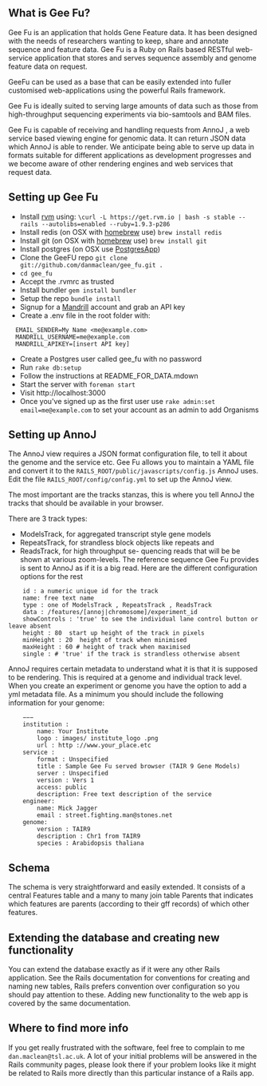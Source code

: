 ## What is Gee Fu?
Gee Fu is an application that holds Gene Feature data. It has been designed with the needs of researchers wanting to keep, share and annotate sequence and feature data.
Gee Fu is a Ruby on Rails based RESTful web-service application that stores and serves sequence assembly and genome feature data on request. 


GeeFu can be used as a base that can be easily extended into fuller customised web-applications using the powerful Rails framework.

Gee Fu is ideally suited to serving large amounts of data such as those from high-throughput sequencing experiments via bio-samtools and BAM files. 

Gee Fu is capable of receiving and handling requests from AnnoJ , a web service based viewing engine for genomic data. It can return JSON data which AnnoJ is able to render. We anticipate being able to serve up data in formats suitable for different applications as development progresses and we become aware of other rendering engines and web services that request data. 


## Setting up Gee Fu

* Install [rvm](https://rvm.io/) using:
  `\curl -L https://get.rvm.io | bash -s stable --rails --autolibs=enabled --ruby=1.9.3-p286`
* Install redis (on OSX with [homebrew](http://mxcl.github.io/homebrew/) use)
  `brew install redis`
* Install git (on OSX with [homebrew](http://mxcl.github.io/homebrew/) use)
  `brew install git`
* Install postgres (on OSX use [PostgresApp](http://postgresapp.com/))
* Clone the GeeFU repo
  `git clone git://github.com/danmaclean/gee_fu.git .`
* `cd gee_fu`
* Accept the .rvmrc as trusted
* Install bundler
  `gem install bundler`
* Setup the repo
  `bundle install`
* Signup for a [Mandrill](http://mandrill.com/) account and grab an API key
* Create a .env file in the root folder with:
```
  EMAIL_SENDER=My Name <me@example.com>
  MANDRILL_USERNAME=me@example.com
  MANDRILL_APIKEY=[insert API key]
```
* Create a Postgres user called gee_fu with no password
* Run `rake db:setup`
* Follow the instructions at README_FOR_DATA.mdown
* Start the server with `foreman start`
* Visit http://localhost:3000
* Once you've signed up as the first user use `rake admin:set email=me@example.com` to set your account as an admin to add Organisms


## Setting up AnnoJ
The AnnoJ view requires a JSON format configuration file, to tell it about the genome and the service etc.  Gee Fu allows you to maintain a YAML file and convert it to the `RAILS_ROOT/public/javascripts/config.js` AnnoJ uses. Edit the file `RAILS_ROOT/config/config.yml` to set up the AnnoJ view.

The most important are the tracks stanzas, this is where you tell AnnoJ the tracks that should be available in your browser. 

There are 3 track types: 
 * ModelsTrack, for aggregated transcript style gene models 
 * RepeatsTrack, for strandless block objects like repeats and 
 * ReadsTrack, for high throughput se- quencing reads that will be be shown at various zoom-levels. The reference sequence Gee Fu provides is sent to AnnoJ as if it is a big read. Here are the different configuration options for the rest

 ```
 	 id : a numeric unique id for the track
	 name: free text name
	 type : one of ModelsTrack , RepeatsTrack , ReadsTrack
	 data : /features/[annoj|chromosome]/experiment_id
	 showControls : 'true' to see the individual lane control button or leave absent
	 height : 80  start up height of the track in pixels
	 minHeight : 20  height of track when minimised
	 maxHeight : 60 # height of track when maximised
	 single : # 'true' if the track is strandless otherwise absent
```

AnnoJ requires certain metadata to understand what it is that it is supposed to be rendering. This is required at a genome and individual track level. When you create an experiment or genome you have the option to add a yml metadata file. As a minimum you should include the following information for your genome:

```
	−−−
	institution :
		name: Your Institute
		logo : images/ institute_logo .png
		url : http ://www.your_place.etc 
	service :
		format : Unspecified
		title : Sample Gee Fu served browser (TAIR 9 Gene Models)
		server : Unspecified
		version : Vers 1
		access: public
		description: Free text description of the service
	engineer:
		name: Mick Jagger
		email : street.fighting.man@stones.net 
	genome:
		version : TAIR9
		description : Chr1 from TAIR9 
		species : Arabidopsis thaliana
```

## Schema
The schema is very straightforward and easily extended. It consists of a central Features table and a many to many join table Parents that indicates which features are parents (according to their gff records) of which other features.

## Extending the database and creating new functionality
You can extend the database exactly as if it were any other Rails application. See the Rails documentation for conventions for creating and naming new tables, Rails prefers convention over configuration so you should pay attention to these. Adding new functionality to the web app is covered by the same documentation. 

## Where to find more info
If you get really frustrated with the software, feel free to complain to me `dan.maclean@tsl.ac.uk`. A lot of your initial problems will be answered in the Rails community pages, please look there if your problem looks like it might be related to Rails more directly than this particular instance of a Rails app.




